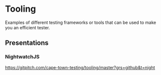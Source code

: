 # Tooling
Examples of different testing frameworks or tools that can be used to make you an efficient tester.

## Presentations
### NightwatchJS
https://gitpitch.com/cape-town-testing/tooling/master?grs=github&t=night